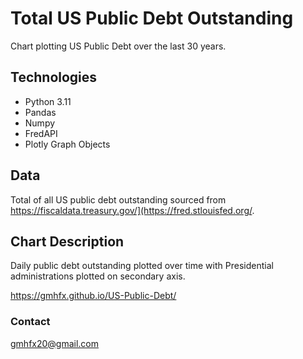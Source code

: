 # Total US Public Debt Outstanding

Chart plotting US Public Debt over the last 30 years.

## Technologies

* Python 3.11
* Pandas
* Numpy
* FredAPI
* Plotly Graph Objects

## Data

Total of all US public debt outstanding sourced from https://fiscaldata.treasury.gov/](https://fred.stlouisfed.org/.


## Chart Description

Daily public debt outstanding plotted over time with Presidential administrations plotted on secondary axis. 

https://gmhfx.github.io/US-Public-Debt/

### Contact

gmhfx20@gmail.com
